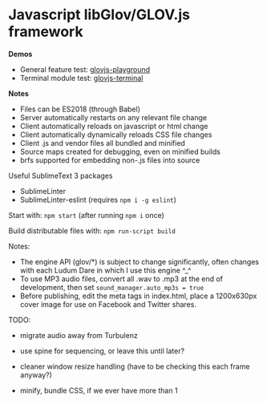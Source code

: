 Javascript libGlov/GLOV.js framework
============================

**Demos**
* General feature test: [glovjs-playground](http://jimbly.github.io/glovjs/playground/)
* Terminal module test: [glovjs-terminal](http://jimbly.github.io/glovjs/terminal/)

**Notes**
* Files can be ES2018 (through Babel)
* Server automatically restarts on any relevant file change
* Client automatically reloads on javascript or html change
* Client automatically dynamically reloads CSS file changes
* Client .js and vendor files all bundled and minified
* Source maps created for debugging, even on minified builds
* brfs supported for embedding non-.js files into source

Useful SublimeText 3 packages
* SublimeLinter
* SublimeLinter-eslint (requires `npm i -g eslint`)

Start with: `npm start` (after running `npm i` once)

Build distributable files with: `npm run-script build`

Notes:
* The engine API (glov/*) is subject to change significantly, often changes with each Ludum Dare in which I use this engine ^_^
* To use MP3 audio files, convert all .wav to .mp3 at the end of development, then set `sound_manager.auto_mp3s = true`
* Before publishing, edit the meta tags in index.html, place a 1200x630px cover image for use on Facebook and Twitter shares.


TODO:
* migrate audio away from Turbulenz
* use spine for sequencing, or leave this until later?
* cleaner window resize handling (have to be checking this each frame anyway?)

* minify, bundle CSS, if we ever have more than 1
